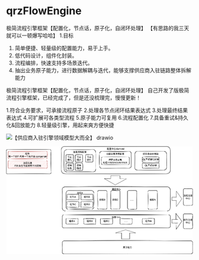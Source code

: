 # qrzFlowEngine
极简流程引擎框架【配置化，节点话，原子化，自闭环处理】
【有思路的我三天就可以一顿爆写哈哈】
1.目标
1. 简单便捷、轻量级的配置能力，易于上手。
2. 低代码设计，组件化封装。
3. 流程编排，快速支持多场景迭代。
4. 抽出业务原子能力，进行数据解耦与迭代，能够支撑供应商入驻链路整体拆解能力

极简流程引擎框架【配置化，节点话，原子化，自闭环处理】
自己开发了版极简流程引擎框架，已经完成了，但是还没梳理完，慢慢更新！

1.符合业务要求，可承接流程原子
2.处理各节点闭环结果表达式
3.处理最终结果表达式
4.可扩展可各类型流程
5.原子能力可复用
6.流程配置化
7.具备重试&持久化&回放能力
8.轻量级引擎，用起来爽方便快捷

![【供应商入驻引擎领域模型大而全】 drawio](https://github.com/qiurunze123/SFlowEngine/assets/22807361/ac0bdb2a-f4f6-4a26-bc21-28f415d50411)

![【配置中心】 drawio](https://github.com/qiurunze123/imageall/blob/master/%E9%85%8D%E7%BD%AE%E7%A9%BA%E9%97%B4diamond.png)
